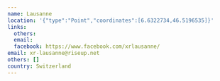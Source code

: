 ```yaml
---
name: Lausanne
location: '{"type":"Point","coordinates":[6.6322734,46.5196535]}'
links:
  others: 
  email: 
  facebook: https://www.facebook.com/xrlausanne/
email: xr-lausanne@riseup.net
others: []
country: Switzerland
---
```

